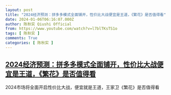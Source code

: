 ```yaml
---
layout: post
title: "2024经济预测：拼多多模式全面铺开，性价比大战便宜是王道，《繁花》是否值得看"
date: 2024-01-06T06:16:07.000Z
author: 陈秋实 Qiushi Official
from: https://www.youtube.com/watch?v=l7blTKsTS1o
tags: [ 陈秋实 ]
comments: True
categories: [ 陈秋实 ]
---
```

<!--1704521767000-->
[2024经济预测：拼多多模式全面铺开，性价比大战便宜是王道，《繁花》是否值得看](https://www.youtube.com/watch?v=l7blTKsTS1o)
------

<div>
2024市场将全面开启性价比大战，便宜就是王道，王家卫《繁花》是否值得看
</div>
